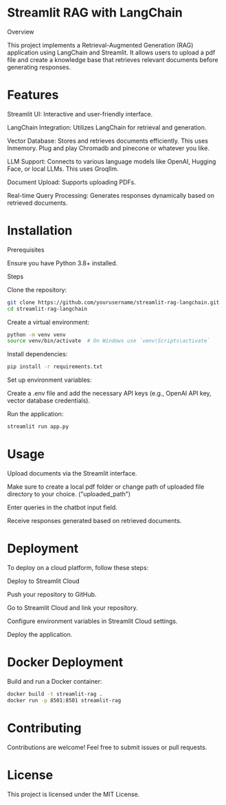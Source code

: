 # Streamlit RAG with LangChain

Overview

This project implements a Retrieval-Augmented Generation (RAG) application using LangChain and Streamlit. It allows users to upload a pdf file and create a knowledge base that retrieves relevant documents before generating responses.

# Features

Streamlit UI: Interactive and user-friendly interface.

LangChain Integration: Utilizes LangChain for retrieval and generation.

Vector Database: Stores and retrieves documents efficiently. This uses Inmemory. Plug and play Chromadb and pinecone or whatever you like.

LLM Support: Connects to various language models like OpenAI, Hugging Face, or local LLMs. This uses Groqllm.

Document Upload: Supports uploading PDFs.

Real-time Query Processing: Generates responses dynamically based on retrieved documents.

# Installation

Prerequisites

Ensure you have Python 3.8+ installed.

Steps

Clone the repository:
```bash
git clone https://github.com/yourusername/streamlit-rag-langchain.git
cd streamlit-rag-langchain
```
Create a virtual environment:
```bash
python -m venv venv
source venv/bin/activate  # On Windows use `venv\Scripts\activate`
```
Install dependencies:
```bash
pip install -r requirements.txt
```
Set up environment variables:

Create a .env file and add the necessary API keys (e.g., OpenAI API key, vector database credentials).

Run the application:
```bash
streamlit run app.py
```
# Usage

Upload documents via the Streamlit interface.

Make sure to create a local pdf folder or change path of uploaded file directory to your choice. ("uploaded_path") 

Enter queries in the chatbot input field.

Receive responses generated based on retrieved documents.

# Deployment

To deploy on a cloud platform, follow these steps:

Deploy to Streamlit Cloud

Push your repository to GitHub.

Go to Streamlit Cloud and link your repository.

Configure environment variables in Streamlit Cloud settings.

Deploy the application.

# Docker Deployment

Build and run a Docker container:
```bash
docker build -t streamlit-rag .
docker run -p 8501:8501 streamlit-rag
```
# Contributing

Contributions are welcome! Feel free to submit issues or pull requests.

# License

This project is licensed under the MIT License.
